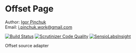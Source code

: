 # Offset Page

Author: [Igor Pinchuk](https://github.com/somework "Github")  
Email: i.pinchuk.work@gmail.com

[![Build Status](https://travis-ci.org/somework/offset-page.svg?branch=master)](https://travis-ci.org/somework/offset-page)
[![Scrutinizer Code Quality](https://scrutinizer-ci.com/g/somework/offset-page/badges/quality-score.png?b=master)](https://scrutinizer-ci.com/g/somework/offset-page/?branch=master)
[![SensioLabsInsight](https://insight.sensiolabs.com/projects/93d16ed7-ad8a-4e40-8987-bdcd3487ac3f/mini.png)](https://insight.sensiolabs.com/projects/93d16ed7-ad8a-4e40-8987-bdcd3487ac3f)

Offset source adapter
